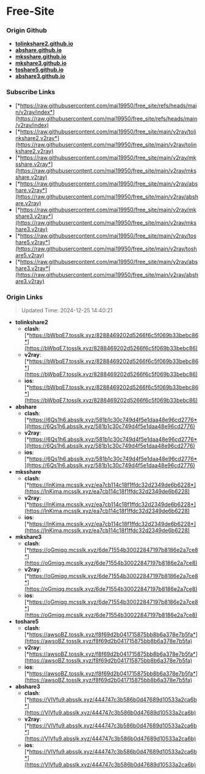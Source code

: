 # Free-Site

### Origin Github

- [**tolinkshare2.github.io**](https://github.com/tolinkshare2/tolinkshare2.github.io)
- [**abshare.github.io**](https://github.com/abshare/abshare.github.io)
- [**mksshare.github.io**](https://github.com/mksshare/mksshare.github.io)
- [**mkshare3.github.io**](https://github.com/mkshare3/mkshare3.github.io)
- [**toshare5.github.io**](https://github.com/toshare5/toshare5.github.io)
- [**abshare3.github.io**](https://github.com/abshare3/abshare3.github.io)

### Subscribe Links

- [*https://raw.githubusercontent.com/mai19950/free_site/refs/heads/main/v2ray/index*](https://raw.githubusercontent.com/mai19950/free_site/refs/heads/main/v2ray/index)
- [*https://raw.githubusercontent.com/mai19950/free_site/main/v2ray/tolinkshare2.v2ray*](https://raw.githubusercontent.com/mai19950/free_site/main/v2ray/tolinkshare2.v2ray)
- [*https://raw.githubusercontent.com/mai19950/free_site/main/v2ray/mksshare.v2ray*](https://raw.githubusercontent.com/mai19950/free_site/main/v2ray/mksshare.v2ray)
- [*https://raw.githubusercontent.com/mai19950/free_site/main/v2ray/abshare.v2ray*](https://raw.githubusercontent.com/mai19950/free_site/main/v2ray/abshare.v2ray)
- [*https://raw.githubusercontent.com/mai19950/free_site/main/v2ray/mkshare3.v2ray*](https://raw.githubusercontent.com/mai19950/free_site/main/v2ray/mkshare3.v2ray)
- [*https://raw.githubusercontent.com/mai19950/free_site/main/v2ray/toshare5.v2ray*](https://raw.githubusercontent.com/mai19950/free_site/main/v2ray/toshare5.v2ray)
- [*https://raw.githubusercontent.com/mai19950/free_site/main/v2ray/abshare3.v2ray*](https://raw.githubusercontent.com/mai19950/free_site/main/v2ray/abshare3.v2ray)

### Origin Links

> Updated Time: 2024-12-25 14:40:21

- **tolinkshare2**
  - **clash**: [*https://bWbqE7.tosslk.xyz/8288469202d5266f6c5f069b33bebc86*](https://bWbqE7.tosslk.xyz/8288469202d5266f6c5f069b33bebc86)
  - **v2ray**: [*https://bWbqE7.tosslk.xyz/8288469202d5266f6c5f069b33bebc86*](https://bWbqE7.tosslk.xyz/8288469202d5266f6c5f069b33bebc86)
  - **ios**: [*https://bWbqE7.tosslk.xyz/8288469202d5266f6c5f069b33bebc86*](https://bWbqE7.tosslk.xyz/8288469202d5266f6c5f069b33bebc86)
- **abshare**
  - **clash**: [*https://6Qs1h6.absslk.xyz/581b1c30c749d4f5e1daa48e96cd2776*](https://6Qs1h6.absslk.xyz/581b1c30c749d4f5e1daa48e96cd2776)
  - **v2ray**: [*https://6Qs1h6.absslk.xyz/581b1c30c749d4f5e1daa48e96cd2776*](https://6Qs1h6.absslk.xyz/581b1c30c749d4f5e1daa48e96cd2776)
  - **ios**: [*https://6Qs1h6.absslk.xyz/581b1c30c749d4f5e1daa48e96cd2776*](https://6Qs1h6.absslk.xyz/581b1c30c749d4f5e1daa48e96cd2776)
- **mksshare**
  - **clash**: [*https://InKima.mcsslk.xyz/ea7cb114c18f1ffdc32d2349de6b6228*](https://InKima.mcsslk.xyz/ea7cb114c18f1ffdc32d2349de6b6228)
  - **v2ray**: [*https://InKima.mcsslk.xyz/ea7cb114c18f1ffdc32d2349de6b6228*](https://InKima.mcsslk.xyz/ea7cb114c18f1ffdc32d2349de6b6228)
  - **ios**: [*https://InKima.mcsslk.xyz/ea7cb114c18f1ffdc32d2349de6b6228*](https://InKima.mcsslk.xyz/ea7cb114c18f1ffdc32d2349de6b6228)
- **mkshare3**
  - **clash**: [*https://oGmiqg.mcsslk.xyz/6de71554b30022847197b8186e2a7ce8*](https://oGmiqg.mcsslk.xyz/6de71554b30022847197b8186e2a7ce8)
  - **v2ray**: [*https://oGmiqg.mcsslk.xyz/6de71554b30022847197b8186e2a7ce8*](https://oGmiqg.mcsslk.xyz/6de71554b30022847197b8186e2a7ce8)
  - **ios**: [*https://oGmiqg.mcsslk.xyz/6de71554b30022847197b8186e2a7ce8*](https://oGmiqg.mcsslk.xyz/6de71554b30022847197b8186e2a7ce8)
- **toshare5**
  - **clash**: [*https://awsoBZ.tosslk.xyz/f8f69d2b041715875bb8b6a378e7b5fa*](https://awsoBZ.tosslk.xyz/f8f69d2b041715875bb8b6a378e7b5fa)
  - **v2ray**: [*https://awsoBZ.tosslk.xyz/f8f69d2b041715875bb8b6a378e7b5fa*](https://awsoBZ.tosslk.xyz/f8f69d2b041715875bb8b6a378e7b5fa)
  - **ios**: [*https://awsoBZ.tosslk.xyz/f8f69d2b041715875bb8b6a378e7b5fa*](https://awsoBZ.tosslk.xyz/f8f69d2b041715875bb8b6a378e7b5fa)
- **abshare3**
  - **clash**: [*https://VIVfu9.absslk.xyz/444747c3b586b0d47689d10533a2ca6b*](https://VIVfu9.absslk.xyz/444747c3b586b0d47689d10533a2ca6b)
  - **v2ray**: [*https://VIVfu9.absslk.xyz/444747c3b586b0d47689d10533a2ca6b*](https://VIVfu9.absslk.xyz/444747c3b586b0d47689d10533a2ca6b)
  - **ios**: [*https://VIVfu9.absslk.xyz/444747c3b586b0d47689d10533a2ca6b*](https://VIVfu9.absslk.xyz/444747c3b586b0d47689d10533a2ca6b)
